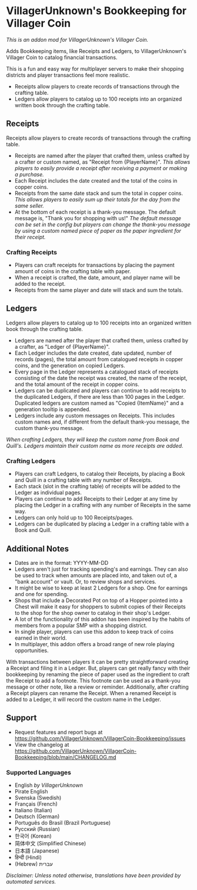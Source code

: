 # VillagerUnknown's Bookkeeping for Villager Coin

_This is an addon mod for VillagerUnknown's Villager Coin._

Adds Bookkeeping items, like Receipts and Ledgers, to VillagerUnknown's Villager Coin to catalog financial transactions.

This is a fun and easy way for multiplayer servers to make their shopping districts and player transactions feel more realistic.

* Receipts allow players to create records of transactions through the crafting table.
* Ledgers allow players to catalog up to 100 receipts into an organized written book through the crafting table.

## Receipts

Receipts allow players to create records of transactions through the crafting table.

* Receipts are named after the player that crafted them, unless crafted by a crafter or custom named, as "Receipt from {PlayerName}".
_This allows players to easily provide a receipt after receiving a payment or making a purchase._
* Each Receipt includes the date created and the total of the coins in copper coins.
* Receipts from the same date stack and sum the total in copper coins.
_This allows players to easily sum up their totals for the day from the same seller._
* At the bottom of each receipt is a thank-you message. The default message is, "Thank you for shopping with us!"
_The default message can be set in the config but players can change the thank-you message by using a custom named piece of
paper as the paper ingredient for their receipt._

### Crafting Receipts

* Players can craft receipts for transactions by placing the payment amount of coins in the crafting table with paper. 
* When a receipt is crafted, the date, amount, and player name will be added to the receipt. 
* Receipts from the same player and date will stack and sum the totals.

## Ledgers

Ledgers allow players to catalog up to 100 receipts into an organized written book through the crafting table.

* Ledgers are named after the player that crafted them, unless crafted by a crafter, as "Ledger of {PlayerName}".
* Each Ledger includes the date created, date updated, number of records (pages), the total amount from catalogued receipts in copper coins, and the generation on copied Ledgers.
* Every page in the Ledger represents a catalogued stack of receipts consisting of the date the receipt was created, the name of the receipt, and the total amount of the receipt in copper coins.
* Ledgers can be duplicated and players can continue to add receipts to the duplicated Ledgers, if there are less than 100 pages in the Ledger. 
Duplicated ledgers are custom named as "Copied {ItemName}" and a generation tooltip is appended.
* Ledgers include any custom messages on Receipts. This includes custom names and, if different from the default thank-you message, the custom thank-you message.

_When crafting Ledgers, they will keep the custom name from Book and Quill's. Ledgers maintain their custom name as more receipts are added._

### Crafting Ledgers

* Players can craft Ledgers, to catalog their Receipts, by placing a Book and Quill in a crafting table with any number of Receipts. 
* Each stack (slot in the crafting table) of receipts will be added to the Ledger as individual pages.
* Players can continue to add Receipts to their Ledger at any time by placing the Ledger in a crafting with any number of Receipts in the same way.
* Ledgers can only hold up to 100 Receipts/pages.
* Ledgers can be duplicated by placing a Ledger in a crafting table with a Book and Quill.

## Additional Notes

* Dates are in the format: YYYY-MM-DD
* Ledgers aren't just for tracking spending's and earnings. 
They can also be used to track when amounts are placed into, and taken out of, a "bank account" or vault. 
Or, to review shops and services.
* It might be wise to keep at least 2 Ledgers for a shop. One for earnings and one for spending.
* Shops that include a Decorated Pot on top of a Hopper pointed into a Chest will make it easy 
for shoppers to submit copies of their Receipts to the shop for the shop owner to catalog in their shop's Ledger.
* A lot of the functionality of this addon has been inspired by the habits of members from a popular SMP with a shopping district.
* In single player, players can use this addon to keep track of coins earned in their world.
* In multiplayer, this addon offers a broad range of new role playing opportunities.

With transactions between players it can be pretty straightforward creating a Receipt and filing it in a Ledger. 
But, players can get really fancy with their bookkeeping by renaming the piece of paper used as the ingredient to craft the Receipt to add a footnote. 
This footnote can be used as a thank-you message or other note, like a review or reminder.
Additionally, after crafting a Receipt players can rename the Receipt. 
When a renamed Receipt is added to a Ledger, it will record the custom name in the Ledger.

## Support

* Request features and report bugs at https://github.com/VillagerUnknown/VillagerCoin-Bookkeeping/issues
* View the changelog at https://github.com/VillagerUnknown/VillagerCoin-Bookkeeping/blob/main/CHANGELOG.md

### Supported Languages

* English _by VillagerUnknown_
* Pirate English
* Svenska (Swedish)
* Français (French)
* Italiano (Italian)
* Deutsch (German)
* Português do Brasil (Brazil Portuguese)
* Русский (Russian)
* 한국어 (Korean)
* 简体中文 (Simplified Chinese)
* 日本語 (Japanese)
* हिन्दी (Hindi)
* (Hebrew) עברית

_Disclaimer: Unless noted otherwise, translations have been provided by automated services._